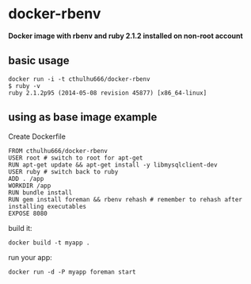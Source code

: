 docker-rbenv
============

__Docker image with rbenv and ruby 2.1.2 installed on non-root account__

basic usage
-----

    docker run -i -t cthulhu666/docker-rbenv
    $ ruby -v
    ruby 2.1.2p95 (2014-05-08 revision 45877) [x86_64-linux]
     
using as base image example
---------------------------

Create Dockerfile

    FROM cthulhu666/docker-rbenv
    USER root # switch to root for apt-get
    RUN apt-get update && apt-get install -y libmysqlclient-dev
    USER ruby # switch back to ruby
    ADD . /app
    WORKDIR /app
    RUN bundle install
    RUN gem install foreman && rbenv rehash # remember to rehash after installing executables
    EXPOSE 8080
    
build it:

    docker build -t myapp .

run your app:

    docker run -d -P myapp foreman start 


